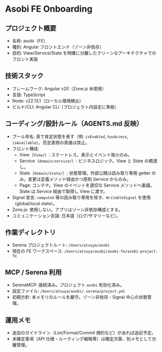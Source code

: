 # Asobi FE Onboarding

## プロジェクト概要
- 名称: asobi（FE）
- 種別: Angular フロントエンド（ゾーン非依存）
- 目的: View/Service/State を明確に分離したクリーンなアーキテクチャでのフロント実装

## 技術スタック
- フレームワーク: Angular v20（Zone.js 未使用）
- 言語: TypeScript
- Node: v22.13.1（ローカル環境検出）
- ビルド/CLI: Angular CLI（プロジェクト内設定に準拠）

## コーディング/設計ルール（AGENTS.md 反映）
- ブール命名: 真で肯定状態を表す（例: `isEnabled`, `hasAccess`, `isAvailable`）。否定表現の真値は禁止。
- フロント構成:
  - View（`View/`）: ステートレス。表示とイベント発火のみ。
  - Service（`domain/service/`）: ビジネスロジック。View と State の橋渡し。
  - State（`domain/state/`）: 状態管理。外部公開は読み取り専用 getter のみ。変更は定義メソッド経由かつ原則 Service からのみ。
  - Page: コンテナ。View のイベントを適切な Service メソッドへ委譲。State は Service 経由で取得し View に渡す。
- Signal 宣言: `computed` 等の読み取り専用を除き、`WritableSignal` を使用（global/local state）。
- Zone.js: 使用しない。アプリはゾーン非依存構成とする。
- コミュニケーション言語: 日本語（ログ/サマリーなど）。

## 作業ディレクトリ
- Serena プロジェクトルート: `/Users/atsuya/asobi`
- 現在の FE ワークスペース: `/Users/atsuya/asobi/asobi-fe/asobi-project-fe`

## MCP / Serena 利用
- SerenaMCP: 接続済み。プロジェクト `asobi` 有効化済み。
- 設定ファイル: `/Users/atsuya/asobi/.serena/project.yml`
- 初期方針: 本メモリのルールを厳守。ゾーン非依存・Signal 中心の状態管理。

## 運用メモ
- 追加のガイドライン（Lint/Format/Commit 規約など）があれば追記予定。
- 未確定事項（API 仕様・ルーティング戦略等）は確定次第、別メモとして分離管理。
